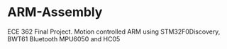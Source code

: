# ARM-Assembly
ECE 362 Final Project. Motion controlled ARM using STM32F0Discovery, BWT61 Bluetooth MPU6050 and HC05
